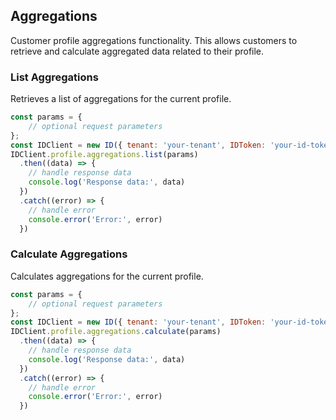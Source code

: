 ## Aggregations

Customer profile aggregations functionality.
This allows customers to retrieve and calculate aggregated data related to their profile.

### List Aggregations

Retrieves a list of aggregations for the current profile.
```javascript
const params = {
    // optional request parameters
};
const IDClient = new ID({ tenant: 'your-tenant', IDToken: 'your-id-token', config: {} })
IDClient.profile.aggregations.list(params)
  .then((data) => {
    // handle response data
    console.log('Response data:', data)
  })
  .catch((error) => {
    // handle error
    console.error('Error:', error)
  })
```

### Calculate Aggregations

Calculates aggregations for the current profile.
```javascript
const params = {
    // optional request parameters
};
const IDClient = new ID({ tenant: 'your-tenant', IDToken: 'your-id-token', config: {} })
IDClient.profile.aggregations.calculate(params)
  .then((data) => {
    // handle response data
    console.log('Response data:', data)
  })
  .catch((error) => {
    // handle error
    console.error('Error:', error)
  })
```